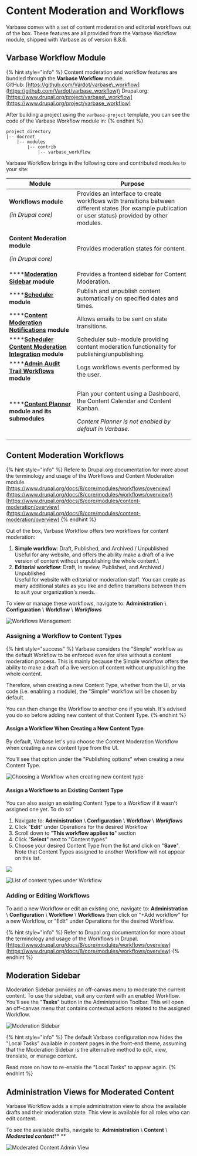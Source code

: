 # Content Moderation and Workflows

Varbase comes with a set of content moderation and editorial workflows out of the box. These features are all provided from the Varbase Workflow module, shipped with Varbase as of version 8.8.6.

## Varbase Workflow Module

{% hint style="info" %}
Content moderation and workflow features are bundled through the **Varbase Workflow** module.\
GitHub: [https://github.com/Vardot/varbase\_workflow](https://github.com/Vardot/varbase_workflow)\
Drupal.org: [https://www.drupal.org/project/varbase\_workflow](https://www.drupal.org/project/varbase_workflow)

After building a project using the `varbase-project` template, you can see the code of the Varbase Workflow module in:
{% endhint %}

```
project_directory
|-- docroot
    |-- modules
        |-- contrib
            |-- varbase_workflow
```

Varbase Workflow brings in the following core and contributed modules to your site:

| Module                                                                                                                                     | Purpose                                                                                                                                                   |
| ------------------------------------------------------------------------------------------------------------------------------------------ | --------------------------------------------------------------------------------------------------------------------------------------------------------- |
| <p><strong>Workflows module</strong></p><p><em>(in Drupal core)</em></p>                                                                   | Provides an interface to create workflows with transitions between different states (for example publication or user status) provided by other modules.   |
| <p><strong>Content Moderation module</strong></p><p><em>(in Drupal core)</em></p>                                                          | Provides moderation states for content.                                                                                                                   |
| \*\*\*\*[**Moderation Sidebar**](https://www.drupal.org/project/moderation_sidebar) **module**                                             | Provides a frontend sidebar for Content Moderation.                                                                                                       |
| \*\*\*\*[**Scheduler**](https://www.drupal.org/project/scheduler) **module**                                                               | Publish and unpublish content automatically on specified dates and times.                                                                                 |
| \*\*\*\*[**Content Moderation Notifications**](https://www.drupal.org/project/content_moderation_notifications) **module**                 | Allows emails to be sent on state transitions.                                                                                                            |
| \*\*\*\*[**Scheduler Content Moderation Integration**](https://www.drupal.org/project/scheduler_content_moderation_integration) **module** | Scheduler sub-module providing content moderation functionality for publishing/unpublishing.                                                              |
| \*\*\*\*[**Admin Audit Trail Workflows**](https://www.drupal.org/project/admin_audit_trail) **module**                                     | Logs workflows events performed by the user.                                                                                                              |
| \*\*\*\*[**Content Planner**](https://www.drupal.org/project/content_planner) **module and its submodules**                                | <p>Plan your content using a Dashboard, the Content Calendar and Content Kanban.</p><p><em>Content Planner is not enabled by default in Varbase.</em></p> |

## Content Moderation Workflows

{% hint style="info" %}
Refere to Drupal.org documentation for more about the terminology and usage of the Workflows and Content Moderation module.\
[https://www.drupal.org/docs/8/core/modules/workflows/overview](https://www.drupal.org/docs/8/core/modules/workflows/overview)\
[https://www.drupal.org/docs/8/core/modules/content-moderation/overview](https://www.drupal.org/docs/8/core/modules/content-moderation/overview)
{% endhint %}

Out of the box, Varbase Workflow offers two workflows for content moderation:

1. **Simple workflow**: Draft, Published, and Archived / Unpublished\
   Useful for any website, and offers the ability make a draft of a live version of content without unpublishing the whole content.\\
2. **Editorial workflow**: Draft, In review, Published, and Archived / Unpublished\
   Useful for website with editorial or moderation staff. You can create as many additional states as you like and define transitions between them to suit your organization's needs.

To view or manage these workflows, navigate to: **Administration** \ **Configuration** \ **Workflow** \ _**Workflows**_

![Workflows Management](<../../drupal-platform-docs/.gitbook/assets/Workflows (1).png>)

### Assigning a Workflow to Content Types

{% hint style="success" %}
Varbase considers the "Simple" workflow as the default Workflow to be enforced even for sites without a content moderation process. This is mainly because the Simple workflow offers the ability to make a draft of a live version of content without unpublishing the whole content.

Therefore, when creating a new Content Type, whether from the UI, or via code (i.e. enabling a module), the "Simple" workflow will be chosen by default.

You can then change the Workflow to another one if you wish. It's advised you do so before adding new content of that Content Type.
{% endhint %}

#### Assign a Workflow When Creating a New Content Type

By default, Varbase let's you choose the Content Moderation Workflow when creating a new content type from the UI.

You'll see that option under the "Publishing options" when creating a new Content Type.

![Choosing a Workflow when creating new content type](<../../drupal-platform-docs/.gitbook/assets/Add Content Type Workflows.png>)

#### Assign a Workflow to an Existing Content Type

You can also assign an existing Content Type to a Workflow if it wasn't assigned one yet. To do so"

1. Navigate to: **Administration** \ **Configuration** \ **Workflow** \ _**Workflows**_
2. Click "**Edit**" under Operations for the desired Workflow
3. Scroll down to "**This workflow applies to**" section
4. Click "**Select**" next to "Content types"
5. Choose your desired Content Type from the list and click on "**Save**".\
   Note that Content Types assigned to another Workflow will not appear on this list.

![](<../../drupal-platform-docs/.gitbook/assets/Edit-Simple-workflow-sandboxes-varbase8c80806t2 (1).png>)

![List of content types under Workflow](../../drupal-platform-docs/.gitbook/assets/yyy.png)

### Adding or Editing Workflows

To add a new Workflow or edit an existing one, navigate to: **Administration** \ **Configuration** \ **Workflow** \ **Workflows** then click on "+Add workflow" for a new Workflow, or "Edit" under Operations for the desired Workflow.

{% hint style="info" %}
Refer to Drupal.org documentation for more about the terminology and usage of the Workflows in Drupal.\
[https://www.drupal.org/docs/8/core/modules/workflows/overview](https://www.drupal.org/docs/8/core/modules/workflows/overview)
{% endhint %}

## Moderation Sidebar

Moderation Sidebar provides an off-canvas menu to moderate the current content. To use the sidebar, visit any content with an enabled Workflow. You'll see the "**Tasks**" button in the Administration Toolbar. This will open an off-canvas menu that contains contextual actions related to the assigned Workflow.

![Moderation Sidebar](<../../drupal-platform-docs/.gitbook/assets/Moderation SIdebar.png>)

{% hint style="info" %}
The default Varbase configuration now hides the "Local Tasks" available in content pages in the front-end theme, assuming that the Moderation Sidebar is the alternative method to edit, view, translate, or manage content.

Read more on how to re-enable the "Local Tasks" to appear again.
{% endhint %}

## Administration Views for Moderated Content

Varbase Workflow adds a simple administration view to show the available drafts and their moderation state. This view is available for all roles who can edit content.

To see the available drafts, navigate to: **Administration** \ **Content** \ _**Moderated content**_\*\* \*\*

![Moderated Content Admin View](<../../drupal-platform-docs/.gitbook/assets/Moderated-content-test-qa-varbase-8-8-x-development-13-07-2020 (1).png>)

